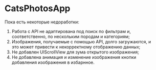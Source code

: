 # CatsPhotosApp

Пока есть некоторые недоработки:
1. Работа с API не адаптирована под поиск по фильтрам и, соответственно, по нескольким породам и категориям;
2. Изображения, получаемые с помощью API, долго загружаются, и это может привести к некорректному отображению данных;
3. Не добавлен UIScrollView для зума открытого изображения;
4. Не добавлена анимация и изменение изображения кнопки добавления изображения в избарнное.

